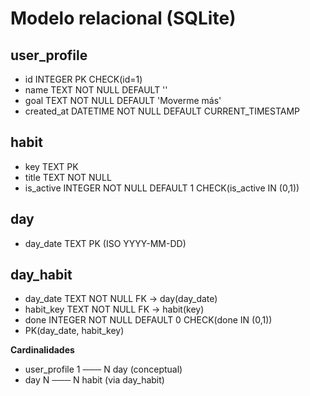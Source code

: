 # Modelo relacional (SQLite)

## user_profile
- id INTEGER PK CHECK(id=1)
- name TEXT NOT NULL DEFAULT ''
- goal TEXT NOT NULL DEFAULT 'Moverme más'
- created_at DATETIME NOT NULL DEFAULT CURRENT_TIMESTAMP

## habit
- key TEXT PK
- title TEXT NOT NULL
- is_active INTEGER NOT NULL DEFAULT 1 CHECK(is_active IN (0,1))

## day
- day_date TEXT PK (ISO YYYY-MM-DD)

## day_habit
- day_date TEXT NOT NULL FK → day(day_date)
- habit_key TEXT NOT NULL FK → habit(key)
- done INTEGER NOT NULL DEFAULT 0 CHECK(done IN (0,1))
- PK(day_date, habit_key)

**Cardinalidades**
- user_profile 1 ─── N day (conceptual)
- day N ─── N habit (via day_habit)
